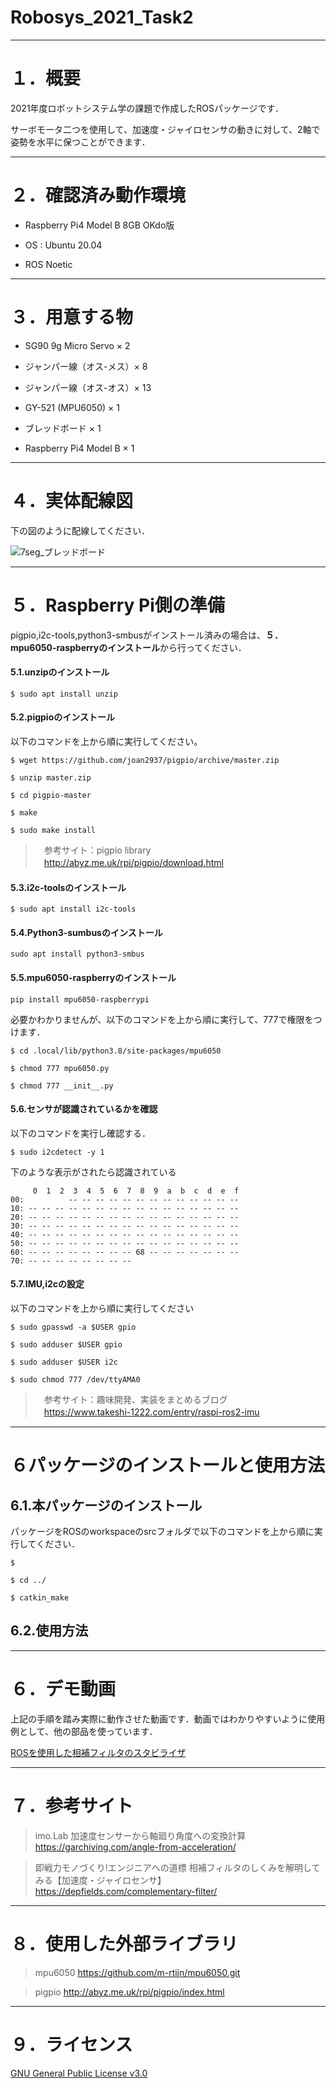 # Robosys_2021_Task2

---

# １．概要
2021年度ロボットシステム学の課題で作成したROSパッケージです．

サーボモータ二つを使用して、加速度・ジャイロセンサの動きに対して、2軸で姿勢を水平に保つことができます．


---

# ２．確認済み動作環境

- Raspberry Pi4 Model B 8GB OKdo版

- OS : Ubuntu 20.04

- ROS Noetic


---

# ３．用意する物

- SG90 9g Micro Servo × 2

- ジャンパー線（オス-メス）× 8

- ジャンパー線（オス-オス）× 13

- GY-521 (MPU6050) × 1

- ブレッドボード × 1

- Raspberry Pi4 Model B × 1


---

# ４．実体配線図

下の図のように配線してください．

![7seg_ブレッドボード](https://user-images.githubusercontent.com/92071009/146275109-d0719f07-5a0c-4839-9b98-1e867ac421b9.png)

---

# ５．Raspberry Pi側の準備

pigpio,i2c-tools,python3-smbusがインストール済みの場合は、**５．mpu6050-raspberryのインストール**から行ってください．


#### 5.1.unzipのインストール

```
$ sudo apt install unzip
```

#### 5.2.pigpioのインストール

以下のコマンドを上から順に実行してください。

```
$ wget https://github.com/joan2937/pigpio/archive/master.zip

$ unzip master.zip

$ cd pigpio-master

$ make

$ sudo make install
```
>　参考サイト：pigpio library  
>　http://abyz.me.uk/rpi/pigpio/download.html


#### 5.3.i2c-toolsのインストール

```
$ sudo apt install i2c-tools
```

#### 5.4.Python3-sumbusのインストール

```
sudo apt install python3-smbus
```

#### 5.5.mpu6050-raspberryのインストール

```
pip install mpu6050-raspberrypi
```

必要かわかりませんが、以下のコマンドを上から順に実行して、777で権限をつけます．

```
$ cd .local/lib/python3.8/site-packages/mpu6050

$ chmod 777 mpu6050.py

$ chmod 777 __init__.py
```

#### 5.6.センサが認識されているかを確認

以下のコマンドを実行し確認する．

```
$ sudo i2cdetect -y 1
```

下のような表示がされたら認識されている

```
     0  1  2  3  4  5  6  7  8  9  a  b  c  d  e  f
00:          -- -- -- -- -- -- -- -- -- -- -- -- --
10: -- -- -- -- -- -- -- -- -- -- -- -- -- -- -- --
20: -- -- -- -- -- -- -- -- -- -- -- -- -- -- -- --
30: -- -- -- -- -- -- -- -- -- -- -- -- -- -- -- --
40: -- -- -- -- -- -- -- -- -- -- -- -- -- -- -- --
50: -- -- -- -- -- -- -- -- -- -- -- -- -- -- -- --
60: -- -- -- -- -- -- -- -- 68 -- -- -- -- -- -- --
70: -- -- -- -- -- -- -- --
```

#### 5.7.IMU,i2cの設定

以下のコマンドを上から順に実行してください

```
$ sudo gpasswd -a $USER gpio

$ sudo adduser $USER gpio

$ sudo adduser $USER i2c

$ sudo chmod 777 /dev/ttyAMA0
```

>　参考サイト：趣味開発、実装をまとめるブログ  
>　https://www.takeshi-1222.com/entry/raspi-ros2-imu


---

# ６パッケージのインストールと使用方法

## 6.1.本パッケージのインストール

パッケージをROSのworkspaceのsrcフォルダで以下のコマンドを上から順に実行してください．

```
$ 

$ cd ../

$ catkin_make
```


## 6.2.使用方法


---

# ６．デモ動画
上記の手順を踏み実際に動作させた動画です．動画ではわかりやすいように使用例として、他の部品を使っています．

[ROSを使用した相補フィルタのスタビライザ](https://youtu.be/__I8KDhq_y0)

---

# ７．参考サイト

> imo.Lab 加速度センサーから軸廻り角度への変換計算  
> https://garchiving.com/angle-from-acceleration/


> 即戦力モノづくり!エンジニアへの道標 相補フィルタのしくみを解明してみる【加速度・ジャイロセンサ】 
> https://depfields.com/complementary-filter/

---

# ８．使用した外部ライブラリ

> mpu6050
> https://github.com/m-rtijn/mpu6050.git

> pigpio
> http://abyz.me.uk/rpi/pigpio/index.html

---

# ９．ライセンス

[GNU General Public License v3.0](https://github.com/Mochizuki12/Robosys2021_Task1/blob/main/COPYING)
